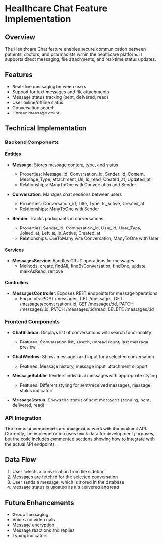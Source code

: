 # Healthcare Chat Feature Implementation

## Overview
The Healthcare Chat feature enables secure communication between patients, doctors, and pharmacists within the healthcare platform. It supports direct messaging, file attachments, and real-time status updates.

## Features
- Real-time messaging between users
- Support for text messages and file attachments
- Message status tracking (sent, delivered, read)
- User online/offline status
- Conversation search
- Unread message count

## Technical Implementation

### Backend Components

#### Entities
- **Message**: Stores message content, type, and status
  - Properties: Message_id, Conversation_id, Sender_id, Content, Message_Type, Attachment_Url, Is_read, Created_at, Updated_at
  - Relationships: ManyToOne with Conversation and Sender

- **Conversation**: Manages chat sessions between users
  - Properties: Conversation_id, Title, Type, Is_Active, Created_at
  - Relationships: ManyToOne with Sender

- **Sender**: Tracks participants in conversations
  - Properties: Sender_id, Conversation_id, User_id, User_Type, Joined_at, Left_at, Is_Active, Created_at
  - Relationships: OneToMany with Conversation, ManyToOne with User

#### Services
- **MessagesService**: Handles CRUD operations for messages
  - Methods: create, findAll, findByConversation, findOne, update, markAsRead, remove

#### Controllers
- **MessagesController**: Exposes REST endpoints for message operations
  - Endpoints: POST /messages, GET /messages, GET /messages/conversation/:id, GET /messages/:id, PATCH /messages/:id, PATCH /messages/:id/read, DELETE /messages/:id

### Frontend Components

- **ChatSidebar**: Displays list of conversations with search functionality
  - Features: Conversation list, search, unread count, last message preview

- **ChatWindow**: Shows messages and input for a selected conversation
  - Features: Message history, message input, attachment support

- **MessageBubble**: Renders individual messages with appropriate styling
  - Features: Different styling for sent/received messages, message status indicators

- **MessageStatus**: Shows the status of sent messages (sending, sent, delivered, read)

### API Integration
The frontend components are designed to work with the backend API. Currently, the implementation uses mock data for development purposes, but the code includes commented sections showing how to integrate with the actual API endpoints.

## Data Flow
1. User selects a conversation from the sidebar
2. Messages are fetched for the selected conversation
3. User sends a message, which is stored in the database
4. Message status is updated as it's delivered and read

## Future Enhancements
- Group messaging
- Voice and video calls
- Message encryption
- Message reactions and replies
- Typing indicators